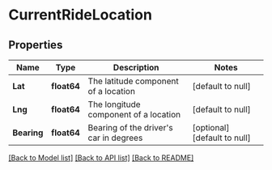 # CurrentRideLocation

## Properties
Name | Type | Description | Notes
------------ | ------------- | ------------- | -------------
**Lat** | **float64** | The latitude component of a location | [default to null]
**Lng** | **float64** | The longitude component of a location | [default to null]
**Bearing** | **float64** | Bearing of the driver&#39;s car in degrees | [optional] [default to null]

[[Back to Model list]](../README.md#documentation-for-models) [[Back to API list]](../README.md#documentation-for-api-endpoints) [[Back to README]](../README.md)


